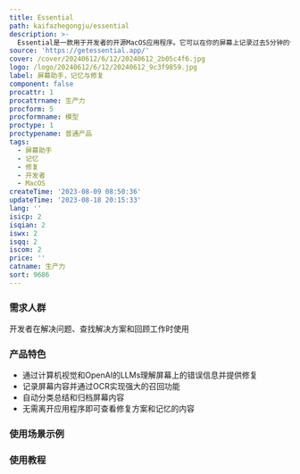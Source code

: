 ```yaml
---
title: Essential
path: kaifazhegongju/essential
description: >-
  Essential是一款用于开发者的开源MacOS应用程序。它可以在你的屏幕上记录过去5分钟的信息，并利用计算机视觉和OpenAI的LLMs来理解屏幕上的内容。无论是IDE中的构建失败、终端或浏览器中的错误日志和堆栈跟踪，只需切换到Essential，你就会看到适合你环境的解决方案。不需要复制粘贴错误信息来搜索解决方案，也不需要弄清楚如何在你的环境中应用修复！Essential还可以记忆你的屏幕内容，当你阅读或操作某些信息时，只需切换到应用程序，你就会看到最重要的截图和总结，方便你以后查看。所有这些都完全在你的Mac上进行，没有任何数据离开你的系统。
source: 'https://getessential.app/'
cover: /cover/20240612/6/12/20240612_2b05c4f6.jpg
logo: /logo/20240612/6/12/20240612_9c3f9859.jpg
label: 屏幕助手，记忆与修复
component: false
procattr: 1
procattrname: 生产力
procform: 5
procformname: 模型
proctype: 1
proctypename: 普通产品
tags:
  - 屏幕助手
  - 记忆
  - 修复
  - 开发者
  - MacOS
createTime: '2023-08-09 08:50:36'
updateTime: '2023-08-18 20:15:33'
lang: ''
isicp: 2
isqian: 2
iswx: 2
isqq: 2
iscom: 2
price: ''
catname: 生产力
sort: 9686
---
```




### 需求人群
开发者在解决问题、查找解决方案和回顾工作时使用

### 产品特色
- 通过计算机视觉和OpenAI的LLMs理解屏幕上的错误信息并提供修复
- 记录屏幕内容并通过OCR实现强大的召回功能
- 自动分类总结和归档屏幕内容
- 无需离开应用程序即可查看修复方案和记忆的内容

### 使用场景示例


### 使用教程


  
